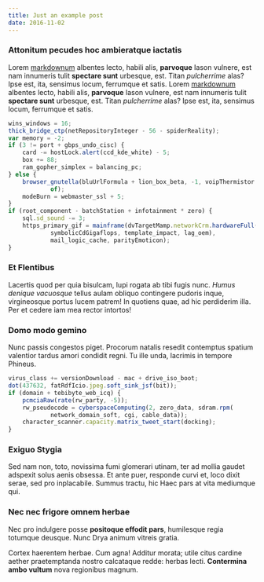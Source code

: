 ```yaml
---
title: Just an example post
date: 2016-11-02
---
```


### Attonitum pecudes hoc ambieratque iactatis

Lorem [markdownum](http://www.o-bromiumque.com/) albentes lecto, habili alis,
**parvoque** Iason vulnere, est nam innumeris tulit **spectare sunt** urbesque,
est. Titan *pulcherrime* alas? Ipse est, ita, sensimus locum, ferrumque et
satis. Lorem [markdownum](http://www.o-bromiumque.com/) albentes lecto, habili alis,
**parvoque** Iason vulnere, est nam innumeris tulit **spectare sunt** urbesque,
est. Titan *pulcherrime* alas? Ipse est, ita, sensimus locum, ferrumque et
satis.

```javascript
wins_windows = 16;
thick_bridge_ctp(netRepositoryInteger - 56 - spiderReality);
var memory = -2;
if (3 != port + gbps_undo_cisc) {
    card -= hostLock.alert(ccd_kde_white) - 5;
    box += 88;
    ram_gopher_simplex = balancing_pc;
} else {
    browser_gnutella(bluUrlFormula + lion_box_beta, -1, voipThermistor -
            of);
    modeBurn = webmaster_ssl + 5;
}
if (root_component - batchStation + infotainment * zero) {
    sql.sd_sound -= 3;
    https_primary_gif = mainframe(dvTargetMamp.networkCrm.hardwareFull(
            symbolicCdGigaflops, template_impact, lag_oem),
            mail_logic_cache, parityEmoticon);
}
```
### Et Flentibus

Lacertis quod per quia bisulcam, lupi rogata ab tibi fugis nunc. *Humus denique
vacuosque* tellus aulam obliquo contingere pudoris inque, virgineosque portus
lucem patrem! In quotiens quae, ad hic perdiderim illa. Per et cedere iam mea
rector intortos!

### Domo modo gemino

Nunc passis congestos piget. Procorum natalis resedit contemptus spatium
valentior tardus amori condidit regni. Tu ille unda, lacrimis in tempore
Phineus.

```javascript
virus_class += versionDownload - mac + drive_iso_boot;
dot(437632, fatRdfIcio.jpeg.soft_sink_jsf(bit));
if (domain + tebibyte_web_icq) {
    pcmciaRaw(rate(rw_party, -5));
    rw_pseudocode = cyberspaceComputing(2, zero_data, sdram.rpm(
            network_domain_soft, cgi, cable_data));
    character_scanner.capacity.matrix_tweet_start(docking);
}
```

### Exiguo Stygia

Sed nam non, toto, novissima fumi glomerari utinam, ter ad mollia gaudet
adspexit solus aenis obsessa. Et ante puer, responde curvi et, loco dixit serae,
sed pro inplacabile. Summus tractu, hic Haec pars at vita mediumque qui.

### Nec nec frigore omnem herbae

Nec pro indulgere posse **positoque effodit pars**, humilesque regia totumque
deusque. Nunc Drya animum vitreis gratia.

Cortex haerentem herbae. Cum agna! Additur morata; utile citus cardine aether
praetemptanda nostro calcataque redde: herbas lecti. **Contermina ambo vultum**
nova regionibus magnum.
